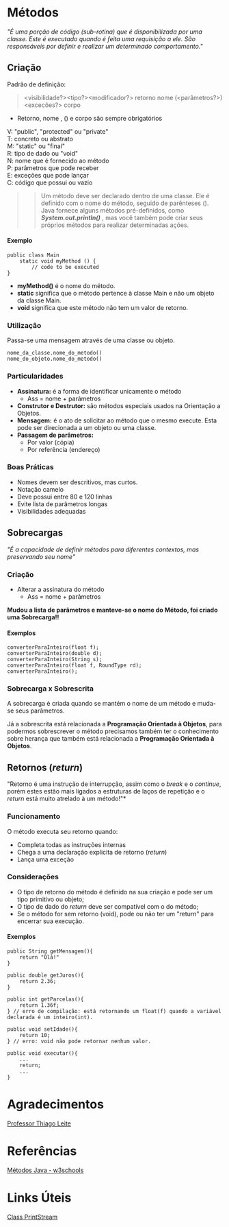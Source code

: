 # Métodos

*"É uma porção de código (sub-rotina) que é disponibilizada por uma classe. Este é executado quando é feita uma requisição a ele. São responsáveis por definir e realizar um determinado comportamento."*

## Criação

Padrão de definição:

> <visibilidade?><tipo?><modificador?> retorno nome (<parâmetros?>) <excecões?> corpo

- Retorno, nome , () e corpo são sempre obrigatórios

V: "public", "protected" ou "private"  
T: concreto ou abstrato  
M: "static" ou "final"  
R: tipo de dado ou "void"  
N: nome que é fornecido ao método  
P: parâmetros que pode receber  
E: exceções que pode lançar  
C: código que possui ou vazio  


>> Um método deve ser declarado dentro de uma classe. Ele é definido com o nome do método, seguido de parênteses (). Java fornece alguns métodos pré-definidos, como ***System.out.println()*** , mas você também pode criar seus próprios métodos para realizar determinadas ações.

#### Exemplo

```
public class Main
	static void myMethod () {
		// code to be executed
}
```
- **myMethod()** é o nome do método.
- **static** significa que o método pertence à classe Main e não um objeto da classe Main.
- **void** significa que este método não tem um valor de retorno.

### Utilização

Passa-se uma mensagem através de uma classe ou objeto.

`nome_da_classe.nome_do_metodo()`  
`nome_do_objeto.nome_do_metodo()`

### Particularidades
- **Assinatura:** é a forma de identificar unicamente o método 
    - Ass = nome + parâmetros
- **Construtor e Destrutor:** são métodos especiais usados na Orientação a Objetos.
- **Mensagem:** é o ato de solicitar ao método que o mesmo execute. Esta pode ser direcionada a um objeto ou uma classe.
- **Passagem de parâmetros:**
    - Por valor (cópia)
    - Por referência (endereço)

### Boas Práticas

- Nomes devem ser descritivos, mas curtos.
- Notação camelo
- Deve possui entre 80 e 120 linhas
- Evite lista de parâmetros longas
- Visibilidades adequadas

## Sobrecargas

*"É a capacidade de definir métodos para diferentes contextos, mas preservando seu nome"*

### Criação

- Alterar a assinatura do método
    - Ass = nome + parâmetros

**Mudou a lista de parâmetros e manteve-se o nome do Método, foi criado uma Sobrecarga!!**

#### Exemplos    
```
converterParaInteiro(float f);
converterParaInteiro(double d);
converterParaInteiro(String s);
converterParaInteiro(float f, RoundType rd);
converterParaInteiro();
```

### Sobrecarga x Sobrescrita
 
A sobrecarga é criada quando se mantém o nome de um método e muda-se seus parâmetros.  

Já a sobrescrita está relacionada a **Programação Orientada à Objetos**, para podermos sobrescrever o método precisamos também ter o conhecimento sobre herança que também está relacionada a **Programação Orientada à Objetos**.

## Retornos (_return_)

"Retorno é uma instrução de interrupção, assim como o _break_ e o _continue_, porém estes estão mais ligados a estruturas de laços de repetição e o _return_ está muito atrelado à um método!"*

### Funcionamento

O método executa seu retorno quando:
- Completa todas as instruções internas
- Chega a uma declaração explicita de retorno (_return_)
- Lança uma exceção

### Considerações

- O tipo de retorno do método é definido na sua criação e pode ser um tipo primitivo ou objeto;
- O tipo de dado do _return_ deve ser compatível com o do método;
- Se o método for sem retorno (void), pode ou não ter um "return" para encerrar sua execução.

#### Exemplos
```
public String getMensagem(){
    return "Olá!"
}

public double getJuros(){
    return 2.36;
} 

public int getParcelas(){
    return 1.36f;
} // erro de compilação: está retornando um float(f) quando a variável declarada é um inteiro(int).

public void setIdade(){
    return 10;
} // erro: void não pode retornar nenhum valor.

public void executar(){
    ...
    return;
    ...
}
```

# Agradecimentos

[Professor Thiago Leite](https://www.linkedin.com/in/thiago-leite-e-carvalho-1b337b127/)

# Referências

[Métodos Java - w3schools](https://www.w3schools.com/java/java_methods.asp)

# Links Úteis

[Class PrintStream](https://docs.oracle.com/javase/7/docs/api/java/io/PrintStream.html)